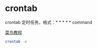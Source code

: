 # crontab

crontab 定时任务，格式：* * * * * command

[菜鸟教程](https://www.runoob.com/linux/linux-comm-crontab.html)

```bash
crontab -e
```
